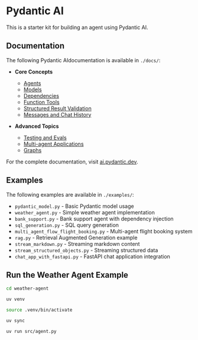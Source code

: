# Pydantic AI

This is a starter kit for building an agent using Pydantic AI.

## Documentation

The following Pydantic AIdocumentation is available in `./docs/`:

- **Core Concepts**

  - [Agents](./docs/Agents.md)
  - [Models](./docs/Models.md)
  - [Dependencies](./docs/Dependencies.md)
  - [Function Tools](./docs/Function_Tools.md)
  - [Structured Result Validation](./docs/Structured_Result_Validation.md)
  - [Messages and Chat History](./docs/Messages_and_chat_history.md)

- **Advanced Topics**
  - [Testing and Evals](./docs/Testing_and_Evals.md)
  - [Multi-agent Applications](./docs/Multi_agent_Applications.md)
  - [Graphs](./docs/Graphs.md)

For the complete documentation, visit [ai.pydantic.dev](https://ai.pydantic.dev/).

## Examples

The following examples are available in `./examples/`:

- `pydantic_model.py` - Basic Pydantic model usage
- `weather_agent.py` - Simple weather agent implementation
- `bank_support.py` - Bank support agent with dependency injection
- `sql_generation.py` - SQL query generation
- `multi_agent_flow_flight_booking.py` - Multi-agent flight booking system
- `rag.py` - Retrieval Augmented Generation example
- `stream_markdown.py` - Streaming markdown content
- `stream_structured_objects.py` - Streaming structured data
- `chat_app_with_fastapi.py` - FastAPI chat application integration

## Run the Weather Agent Example

```bash
cd weather-agent

uv venv

source .venv/bin/activate

uv sync

uv run src/agent.py
```
